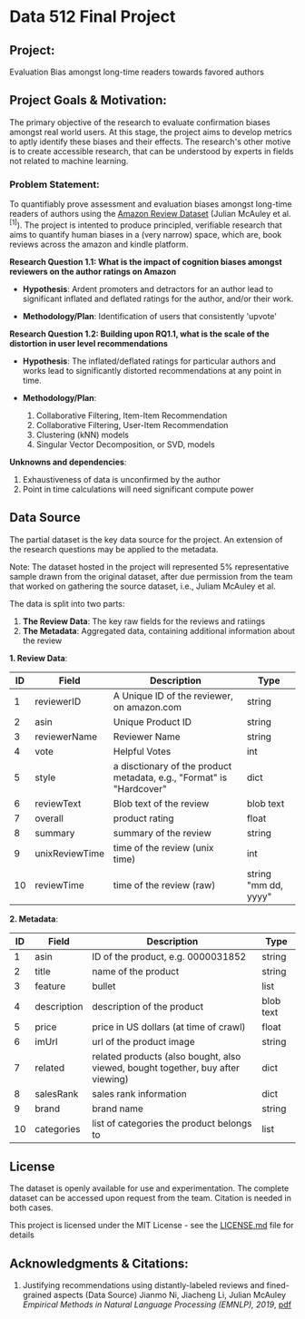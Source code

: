 # Data 512 Final Project

## Project:

Evaluation Bias amongst long-time readers towards favored authors

## Project Goals & Motivation:

The primary objective of the research to evaluate confirmation biases amongst real world users. At this stage, the project aims to develop metrics to aptly identify these biases and their effects. The research's other motive is to create accessible research, that can be understood by experts in fields not related to machine learning.

### Problem Statement:
To quantifiably prove assessment and evaluation biases amongst long-time readers of authors using the [Amazon Review Dataset](https://nijianmo.github.io/amazon/index.html) (Julian McAuley et al.<sup>[1]</sup>). The project is intented to produce principled, verifiable research that aims to quantify human biases in a (very narrow) space, which are, book reviews across the amazon and kindle platform.

__Research Question 1.1: What is the impact of cognition biases amongst reviewers on the author ratings on Amazon__

* __Hypothesis__: Ardent promoters and detractors for an author lead to significant inflated and deflated ratings for the author, and/or their work.

* __Methodology/Plan__:
   Identification of users that consistently 'upvote'

__Research Question 1.2: Building upon RQ1.1, what is the scale of the distortion in user level recommendations__

* __Hypothesis__: The inflated/deflated ratings for particular authors and works lead to significantly distorted recommendations at any point in time.

* __Methodology/Plan__:
    
    1. Collaborative Filtering, Item-Item Recommendation
    2. Collaborative Filtering, User-Item Recommendation
    3. Clustering (kNN) models
    4. Singular Vector Decomposition, or SVD, models

__Unknowns and dependencies__:
1. Exhaustiveness of data is unconfirmed by the author
2. Point in time calculations will need significant compute power

## Data Source

The partial dataset is the key data source for the project. An extension of the research questions may be applied to the metadata.

Note: The dataset hosted in the project will represented 5% representative sample drawn from the original dataset, after due permission from the team that worked on gathering the source dataset, i.e., Juliam McAuley et al.

The data is split into two parts:
1. __The Review Data__: The key raw fields for the reviews and ratiings
2. __The Metadata__: Aggregated data, containing additional information about the review

__1. Review Data__:

| ID | Field          | Description                                                          | Type                 |
|----|----------------|----------------------------------------------------------------------|----------------------|
| 1  | reviewerID     | A Unique ID of the reviewer, on amazon.com                           | string               |
| 2  | asin           | Unique Product ID                                                    | string               |
| 3  | reviewerName   | Reviewer Name                                                        | string               |
| 4  | vote           | Helpful Votes                                                        | int                  |
| 5  | style          | a disctionary of the product metadata, e.g., "Format" is "Hardcover" | dict                 |
| 6  | reviewText     | Blob text of the review                                              | blob text            |
| 7  | overall        | product rating                                                       | float                |
| 8  | summary        | summary of the review                                                | string               |
| 9  | unixReviewTime | time of the review (unix time)                                       | int                  |
| 10 | reviewTime     | time of the review (raw)                                             | string "mm dd, yyyy" |

__2. Metadata__:

| ID | Field       | Description                                                                     | Type      |
|----|-------------|---------------------------------------------------------------------------------|-----------|
| 1  | asin        | ID of the product, e.g. 0000031852                                              | string    |
| 2  | title       | name of the product                                                             | string    |
| 3  | feature     | bullet                                                                          | list      |
| 4  | description | description of the product                                                      | blob text |
| 5  | price       | price in US dollars (at time of crawl)                                          | float     |
| 6  | imUrl       | url of the product image                                                        | string    |
| 7  | related     | related products (also bought, also viewed, bought together, buy after viewing) | dict      |
| 8  | salesRank   | sales rank information                                                          | dict      |
| 9  | brand       | brand name                                                                      | string    |
| 10 | categories  | list of categories the product belongs to                                       | list      |

## License

The dataset is openly available for use and experimentation. The complete dataset can be accessed upon request from the team. Citation is needed in both cases.

This project is licensed under the MIT License - see the [LICENSE.md](https://github.com/nmnshrma/data-512-project/blob/master/LICENSE) file for details

## Acknowledgments & Citations:

1. Justifying recommendations using distantly-labeled reviews and fined-grained aspects (Data Source)
Jianmo Ni, Jiacheng Li, Julian McAuley
_Empirical Methods in Natural Language Processing (EMNLP), 2019_, [pdf](http://cseweb.ucsd.edu/~jmcauley/pdfs/emnlp19a.pdf)
